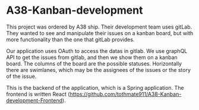 # A38-Kanban-development

This project was ordered by A38 ship. 
Their development team uses gitLab. They wanted to see and manipulate their issues on a kanban board, but with more functionality than the one that gitLab provides.

Our application uses OAuth to access the datas in gitlab.
We use graphQL API to get the issues from gitlab, and then we show them on a kanban board.
The columns of the board are the possible statuses.
Horizontally there are swimlanes, which may be the assignees of the issues or the story of the issue.

This is the backend of the application, which is a Spring application.
The frontend is written React (https://github.com/tothmate911/A38-Kanban-development-Frontend).
